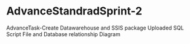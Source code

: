 # AdvanceStandradSprint-2
AdvanceTask-Create Datawarehouse and SSIS package
Uploaded SQL Script File and Database relationship Diagram
